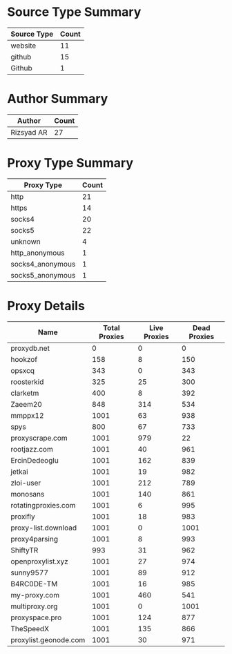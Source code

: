 # Source Type Summary

| Source Type | Count |
|-------------|-------|
| website | 11 |
| github | 15 |
| Github | 1 |


# Author Summary

| Author | Count |
|--------|-------|
| Rizsyad AR | 27 |


# Proxy Type Summary

| Proxy Type | Count |
|------------|-------|
| http | 21 |
| https | 14 |
| socks4 | 20 |
| socks5 | 22 |
| unknown | 4 |
| http_anonymous | 1 |
| socks4_anonymous | 1 |
| socks5_anonymous | 1 |


# Proxy Details

| Name | Total Proxies | Live Proxies | Dead Proxies |
|------|---------------|--------------|---------------|
| proxydb.net | 0 | 0 | 0 |
| hookzof | 158 | 8 | 150 |
| opsxcq | 343 | 0 | 343 |
| roosterkid | 325 | 25 | 300 |
| clarketm | 400 | 8 | 392 |
| Zaeem20 | 848 | 314 | 534 |
| mmppx12 | 1001 | 63 | 938 |
| spys | 800 | 67 | 733 |
| proxyscrape.com | 1001 | 979 | 22 |
| rootjazz.com | 1001 | 40 | 961 |
| ErcinDedeoglu | 1001 | 162 | 839 |
| jetkai | 1001 | 19 | 982 |
| zloi-user | 1001 | 212 | 789 |
| monosans | 1001 | 140 | 861 |
| rotatingproxies.com | 1001 | 6 | 995 |
| proxifly | 1001 | 18 | 983 |
| proxy-list.download | 1001 | 0 | 1001 |
| proxy4parsing | 1001 | 8 | 993 |
| ShiftyTR | 993 | 31 | 962 |
| openproxylist.xyz | 1001 | 27 | 974 |
| sunny9577 | 1001 | 89 | 912 |
| B4RC0DE-TM | 1001 | 16 | 985 |
| my-proxy.com | 1001 | 460 | 541 |
| multiproxy.org | 1001 | 0 | 1001 |
| proxyspace.pro | 1001 | 124 | 877 |
| TheSpeedX | 1001 | 135 | 866 |
| proxylist.geonode.com | 1001 | 30 | 971 |
